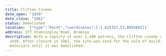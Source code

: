 ```yaml
---
title: Clifton Cinema
date_open: "1939"
date_close: "1961"
status: Demolished
location: '{"type":"Point","coordinates":[-1.625357,53.8055692]}'
address: 377 Stanningley Road, Bramley
description: With a capicty of over 1,300 patrons, the Clifton cinema opened in
  1939. After closure in 1961, the site was used for the sale of building
  materials until it was demolished.
---
```

